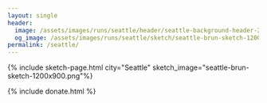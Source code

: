```yaml
---
layout: single
header:
  image: /assets/images/runs/seattle/header/seattle-background-header-2048x900.png
  og_image: /assets/images/runs/seattle/sketch/seattle-brun-sketch-1200x900.png
permalink: /seattle/
---
```


{% include sketch-page.html city="Seattle" sketch_image="seattle-brun-sketch-1200x900.png"%} 

{% include donate.html %}  
  
  
